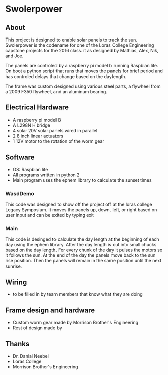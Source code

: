 # Swolerpower


## About

This project is designed to enable solar panels to track the sun. Swolerpower is the codename for one of the Loras College Engineering capstone projects for the 2016 class. it as designed by Mathias, Alex, Nik, and Joe.

The panels are controled by a raspberry pi model b running Raspbian lite. On boot a python script that runs that moves the panels for brief period and has controled delays that change based on the daylength.

The frame was custom designed using various steel parts, a flywheel from a 2009 F350 flywheel, and an aluminum bearing.

## Electrical Hardware
* A raspberry pi model B 
* A L298N H bridge
* 4 solar 20V solar panels wired in parallel 
* 2 8 inch linear actuators 
* 1 12V motor to the rotation of the worm gear 

## Software 
* OS: Raspbian lite 
* All programs written in python 2 
* Main program uses the ephem library to calculate the sunset times 


### WasdDemo
This code was designed to show off the project off at the loras college Legacy Symposium. It moves the panels up, down, left, or right based on user input and can be exited by typing exit 

### Main
This code is desinged to calculate the day length at the beginning of each day using the ephem library. After the day length is cut into small chucks based on the day length. For every chunk of the day it pulses the motors so it follows the sun. At the end of the day the panels move back to the sun rise position. Then the panels will remain in the same position until the next sunrise.  


## Wiring 
* to be filled in by team members that know what they are doing 

## Frame design and hardware
* Custom worm gear made by Morrison Brother's Engineering
* Rest of design made by 

## Thanks 
* Dr. Danial Neebel
* Loras College 
* Morrison Brother's Engineering 

